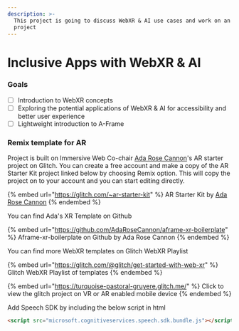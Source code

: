 ```yaml
---
description: >-
  This project is going to discuss WebXR & AI use cases and work on an hands on
  project
---
```


# Inclusive Apps with WebXR & AI

### Goals

* [ ] Introduction to WebXR concepts
* [ ] Exploring the potential applications of WebXR & AI for accessibility and better user experience
* [ ] Lightweight introduction to A-Frame

### Remix template for AR&#x20;

Project is built on Immersive Web Co-chair [Ada Rose Cannon](https://twitter.com/AdaRoseCannon)'s AR starter project on Glitch. You can create a free account and make a copy of the AR Starter Kit project linked below by choosing Remix option. This will copy the project on to your account and you can start editing directly.&#x20;

{% embed url="https://glitch.com/~ar-starter-kit" %}
AR Starter Kit by [Ada Rose Cannon](https://glitch.com/@adarosecannon)
{% endembed %}

You can find Ada's XR Template on Github

{% embed url="https://github.com/AdaRoseCannon/aframe-xr-boilerplate" %}
Aframe-xr-boilerplate on Github by Ada Rose Cannon
{% endembed %}

You can find more WebXR templates on Glitch WebXR Playlist

{% embed url="https://glitch.com/@glitch/get-started-with-web-xr" %}
Glitch WebXR Playlist of templates
{% endembed %}

{% embed url="https://turquoise-pastoral-gruyere.glitch.me/" %}
Click to view the glitch project on VR or AR enabled mobile device
{% endembed %}

Add Speech SDK by including the below script in html

```html
<script src="microsoft.cognitiveservices.speech.sdk.bundle.js"></script>;
```
